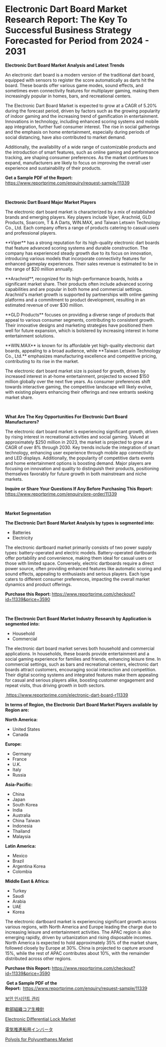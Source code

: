 <p><h1>Electronic Dart Board Market Research Report: The Key To Successful Business Strategy Forecasted for Period from 2024 - 2031</h1></p><p><strong>Electronic Dart Board Market Analysis and Latest Trends</strong></p>
<p><p>An electronic dart board is a modern version of the traditional dart board, equipped with sensors to register the score automatically as darts hit the board. These boards offer various game modes, sound effects, and sometimes even connectivity features for multiplayer gaming, making them increasingly popular in homes, bars, and recreational centers.</p><p>The Electronic Dart Board Market is expected to grow at a CAGR of 5.20% during the forecast period, driven by factors such as the growing popularity of indoor gaming and the increasing trend of gamification in entertainment. Innovations in technology, including enhanced scoring systems and mobile app integration, further fuel consumer interest. The rise in social gatherings and the emphasis on home entertainment, especially during periods of social distancing, have also contributed to market demand.</p><p>Additionally, the availability of a wide range of customizable products and the introduction of smart features, such as online gaming and performance tracking, are shaping consumer preferences. As the market continues to expand, manufacturers are likely to focus on improving the overall user experience and sustainability of their products.</p></p>
<p><strong>Get a Sample PDF of the Report:&nbsp;</strong> <a href="https://www.reportprime.com/enquiry/request-sample/11339">https://www.reportprime.com/enquiry/request-sample/11339</a></p>
<p>&nbsp;</p>
<p><strong>Electronic Dart Board Major Market Players</strong></p>
<p><p>The electronic dart board market is characterized by a mix of established brands and emerging players. Key players include Viper, Arachnid, GLD Products, Soarcom, T & A Darts, WIN.MAX, and Taiwan Letswin Technology Co., Ltd. Each company offers a range of products catering to casual users and professional players.</p><p>**Viper** has a strong reputation for its high-quality electronic dart boards that feature advanced scoring systems and durable construction. The company has experienced steady growth due to its focus on innovation, introducing various models that incorporate connectivity features for enhanced gameplay experiences. Their sales revenue is estimated to be in the range of $20 million annually.</p><p>**Arachnid**, recognized for its high-performance boards, holds a significant market share. Their products often include advanced scoring capabilities and are popular in both home and commercial settings. Arachnid's market growth is supported by partnerships with online gaming platforms and a commitment to product development, resulting in an estimated revenue of over $30 million.</p><p>**GLD Products** focuses on providing a diverse range of products that appeal to various consumer segments, contributing to consistent growth. Their innovative designs and marketing strategies have positioned them well for future expansion, which is bolstered by increasing interest in home entertainment solutions.</p><p>**WIN.MAX** is known for its affordable yet high-quality electronic dart boards, appealing to a broad audience, while **Taiwan Letswin Technology Co., Ltd.** emphasizes manufacturing excellence and competitive pricing, contributing to its rise in the market.</p><p>The electronic dart board market size is poised for growth, driven by increased interest in at-home entertainment, projected to exceed $150 million globally over the next five years. As consumer preferences shift towards interactive gaming, the competitive landscape will likely evolve, with existing players enhancing their offerings and new entrants seeking market share.</p></p>
<p>&nbsp;</p>
<p><strong>What Are The Key Opportunities For Electronic Dart Board Manufacturers?</strong></p>
<p><p>The electronic dart board market is experiencing significant growth, driven by rising interest in recreational activities and social gaming. Valued at approximately $250 million in 2023, the market is projected to grow at a CAGR of over 8% through 2030. Key trends include the integration of smart technology, enhancing user experience through mobile app connectivity and LED displays. Additionally, the popularity of competitive darts events and home entertainment options is boosting demand. Major players are focusing on innovation and quality to distinguish their products, positioning themselves favorably for future growth in both mainstream and niche markets.</p></p>
<p><strong>Inquire or Share Your Questions If Any Before Purchasing This Report:</strong> <a href="https://www.reportprime.com/enquiry/pre-order/11339">https://www.reportprime.com/enquiry/pre-order/11339</a></p>
<p>&nbsp;</p>
<p><strong>Market Segmentation</strong></p>
<p><strong>The Electronic Dart Board Market Analysis by types is segmented into:</strong></p>
<p><ul><li>Batteries</li><li>Electricity</li></ul></p>
<p><p>The electronic dartboard market primarily consists of two power supply types: battery-operated and electric models. Battery-operated dartboards offer portability and convenience, making them ideal for casual users or those with limited space. Conversely, electric dartboards require a direct power source, often providing enhanced features like automatic scoring and sound effects, appealing to enthusiasts and serious players. Each type caters to different consumer preferences, impacting the overall market dynamics and product offerings.</p></p>
<p><strong>Purchase this Report:&nbsp;</strong><a href="https://www.reportprime.com/checkout?id=11339&price=3590">https://www.reportprime.com/checkout?id=11339&price=3590</a></p>
<p>&nbsp;</p>
<p><strong>The Electronic Dart Board Market Industry Research by Application is segmented into:</strong></p>
<p><ul><li>Household</li><li>Commercial</li></ul></p>
<p><p>The electronic dart board market serves both household and commercial applications. In households, these boards provide entertainment and a social gaming experience for families and friends, enhancing leisure time. In commercial settings, such as bars and recreational centers, electronic dart boards attract customers, encouraging social interaction and competition. Their digital scoring systems and integrated features make them appealing for casual and serious players alike, boosting customer engagement and repeat visits, thus driving growth in both sectors.</p></p>
<p><a href="https://www.reportprime.com/electronic-dart-board-r11339">&nbsp;https://www.reportprime.com/electronic-dart-board-r11339</a></p>
<p><strong>In terms of Region, the Electronic Dart Board Market Players available by Region are:</strong></p>
<p>
    <p> <strong> North America: </strong>
        <ul>
            <li>United States</li>
            <li>Canada</li>
        </ul>
        </p> 
    <p> <strong> Europe: </strong>
        <ul>
            <li>Germany</li>
            <li>France</li>
            <li>U.K.</li>
            <li>Italy</li>
            <li>Russia</li>
        </ul>
        </p> 
    <p> <strong> Asia-Pacific: </strong>
        <ul>
            <li>China</li>
            <li>Japan</li>
            <li>South Korea</li>
            <li>India</li>
            <li>Australia</li>
            <li>China Taiwan</li>
            <li>Indonesia</li>
            <li>Thailand</li>
            <li>Malaysia</li>
        </ul>
        </p> 
    <p> <strong> Latin America: </strong>
        <ul>
            <li>Mexico</li>
            <li>Brazil</li>
            <li>Argentina Korea</li>
            <li>Colombia</li>
        </ul>
        </p> 
    <p> <strong> Middle East & Africa: </strong>
        <ul>
            <li>Turkey</li>
            <li>Saudi</li>
            <li>Arabia</li>
            <li>UAE</li>
            <li>Korea</li>
        </ul>
    </p>
    </p>
<p><p>The electronic dartboard market is experiencing significant growth across various regions, with North America and Europe leading the charge due to increasing leisure and entertainment activities. The APAC region is also emerging rapidly, driven by urbanization and rising disposable incomes. North America is expected to hold approximately 35% of the market share, followed closely by Europe at 30%. China is projected to capture around 15%, while the rest of APAC contributes about 10%, with the remainder distributed across other regions.</p></p>
<p><strong>Purchase this Report: </strong><a href="https://www.reportprime.com/checkout?id=11339&price=3590">https://www.reportprime.com/checkout?id=11339&price=3590</a></p>
<p>&nbsp;<strong>Get a Sample PDF of the Report:&nbsp;&nbsp;</strong><a href="https://www.reportprime.com/enquiry/request-sample/11339">https://www.reportprime.com/enquiry/request-sample/11339</a></p>
<p><strong></strong></p>
<p><p><a href="https://medium.com/@terina.1/%EB%B3%B4%EC%95%88-%EC%82%AC%EA%B3%A0-%EA%B4%80%EB%A6%AC-%EC%8B%9C%EC%9E%A5-%EA%B7%9C%EB%AA%A8-%EC%A0%90%EC%9C%A0%EC%9C%A8-%EB%B0%8F-%ED%8A%B8%EB%A0%8C%EB%93%9C-%EB%B6%84%EC%84%9D-%EB%B3%B4%EA%B3%A0%EC%84%9C-%EC%B5%9C%EC%A2%85-%EC%82%AC%EC%9A%A9-it-%EB%B0%8F-%ED%86%B5%EC%8B%A0-%EC%A0%9C%EC%A1%B0-%EC%9A%B4%EC%86%A1-%EB%B0%8F-%EB%AC%BC%EB%A5%98-%EA%B5%AD%EB%B0%A9-%EB%B0%8F-%EC%A0%95%EB%B6%80-bfsi-%ED%97%AC%EC%8A%A4%EC%BC%80%EC%96%B4-%EC%86%8C%EB%A7%A4-%EC%97%90%EB%84%88%EC%A7%80-%EB%B0%8F-%EC%9C%A0%ED%8B%B8%EB%A6%AC%ED%8B%B0-e23529ead960">보안 인시던트 관리</a></p><p><a href="https://lerafesills.medium.com/soft-tissue-core-biopsy-needle-market-%E3%81%AE%E3%82%B0%E3%83%AD%E3%83%BC%E3%83%90%E3%83%AB%E5%B8%82%E5%A0%B4%E6%A6%82%E8%A6%81%E3%81%AF-%E4%B8%96%E7%95%8C%E3%81%8A%E3%82%88%E3%81%B3%E4%B8%BB%E8%A6%81%E5%B8%82%E5%A0%B4%E3%81%AB%E3%81%8A%E3%81%91%E3%82%8B%E6%A5%AD%E7%95%8C%E3%81%AB%E5%BD%B1%E9%9F%BF%E3%82%92%E4%B8%8E%E3%81%88%E3%82%8B%E4%B8%BB%E8%A6%81%E3%81%AA%E3%83%88%E3%83%AC%E3%83%B3%E3%83%89%E3%81%AB%E3%81%A4%E3%81%84%E3%81%A6-%E7%8B%AC%E8%87%AA%E3%81%AE%E8%A6%96%E7%82%B9%E3%82%92%E6%8F%90%E4%BE%9B%E3%81%97%E3%81%BE%E3%81%99-0e93ecc8302a">軟部組織コア生検針</a></p><p><a href="https://issuu.com/reportprime-2/docs/electronic-differential-lock-market_4fc040a465ae02">Electronic Differential Lock Market</a></p><p><a href="https://lerafesills.medium.com/inverter-for-electric-propulsion-ship-market-%E3%81%AF-%E3%82%B3%E3%82%B9%E3%83%88%E7%AE%A1%E7%90%86%E3%81%A8%E5%8A%B9%E7%8E%87%E5%90%91%E4%B8%8A%E3%82%92%E5%84%AA%E5%85%88%E3%81%97%E3%81%BE%E3%81%99-%E3%81%95%E3%82%89%E3%81%AB-%E5%A0%B1%E5%91%8A%E6%9B%B8%E3%81%AF%E5%B8%82%E5%A0%B4%E3%81%AE%E9%9C%80%E8%A6%81%E9%9D%A2%E3%81%A8%E4%BE%9B%E7%B5%A6%E9%9D%A2%E3%81%AE%E4%B8%A1%E6%96%B9%E3%82%92%E3%82%AB%E3%83%90%E3%83%BC%E3%81%97%E3%81%A6%E3%81%84%E3%81%BE%E3%81%99-91a743458a3c">電気推進船用インバータ</a></p><p><a href="https://medium.com/@maudeefields042024/the-polyols-for-polyurethanes-market-is-anticipated-to-experience-significant-growth-with-a-20cfbd13793a">Polyols for Polyurethanes Market</a></p></p>